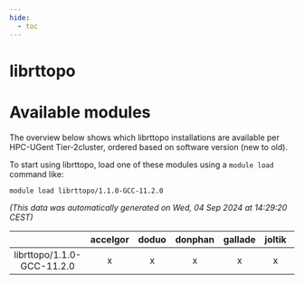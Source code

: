 ```yaml
---
hide:
  - toc
---
```


librttopo
=========

# Available modules


The overview below shows which librttopo installations are available per HPC-UGent Tier-2cluster, ordered based on software version (new to old).

To start using librttopo, load one of these modules using a `module load` command like:

```shell
module load librttopo/1.1.0-GCC-11.2.0
```

*(This data was automatically generated on Wed, 04 Sep 2024 at 14:29:20 CEST)*  

| |accelgor|doduo|donphan|gallade|joltik|shinx|skitty|
| :---: | :---: | :---: | :---: | :---: | :---: | :---: | :---: |
|librttopo/1.1.0-GCC-11.2.0|x|x|x|x|x|-|x|
